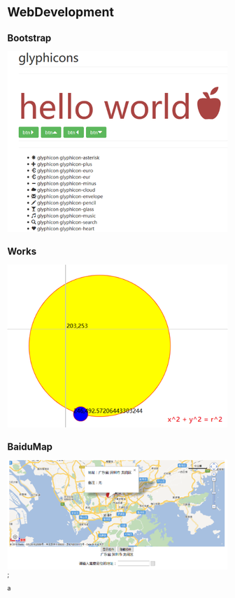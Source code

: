 # WebDevelopment
## Bootstrap 
![image](https://github.com/demonxian3/WebDevelopment/blob/master/Bootstrap/img/Glyphicons.png)

## Works
![image](https://github.com/demonxian3/WebDevelopment/blob/master/Works/Picture/CircleEquation.png)

## BaiduMap
![image](https://github.com/demonxian3/WebDevelopment/blob/master/BaiduMap/Map.png);


a
